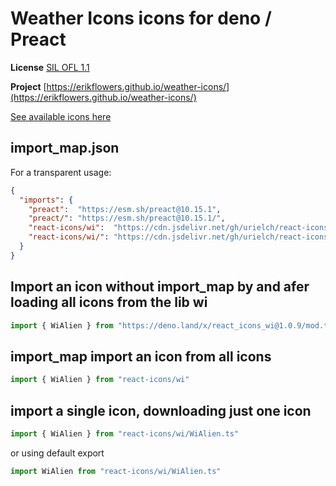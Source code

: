 # Weather Icons icons for deno / Preact

**License** [SIL OFL 1.1](http://scripts.sil.org/OFL)

**Project** [https://erikflowers.github.io/weather-icons/](https://erikflowers.github.io/weather-icons/)

[See available icons here](https://react-icons.deno.dev/wi)

## import_map.json

For a transparent usage:

```json
{
  "imports": {
    "preact":  "https://esm.sh/preact@10.15.1",
    "preact/": "https://esm.sh/preact@10.15.1/",
    "react-icons/wi":  "https://cdn.jsdelivr.net/gh/urielch/react-icons-wi@1.0.9/mod.ts",
    "react-icons/wi/": "https://cdn.jsdelivr.net/gh/urielch/react-icons-wi@1.0.9/ico/",
  }
}
```

## Import an icon without import_map by and afer loading all icons from the lib wi

```ts
import { WiAlien } from "https://deno.land/x/react_icons_wi@1.0.9/mod.ts"
```

## import_map import an icon from all icons

```ts
import { WiAlien } from "react-icons/wi"
```

## import a single icon, downloading just one icon

```ts
import { WiAlien } from "react-icons/wi/WiAlien.ts"
```

or using default export

```ts
import WiAlien from "react-icons/wi/WiAlien.ts"
```

